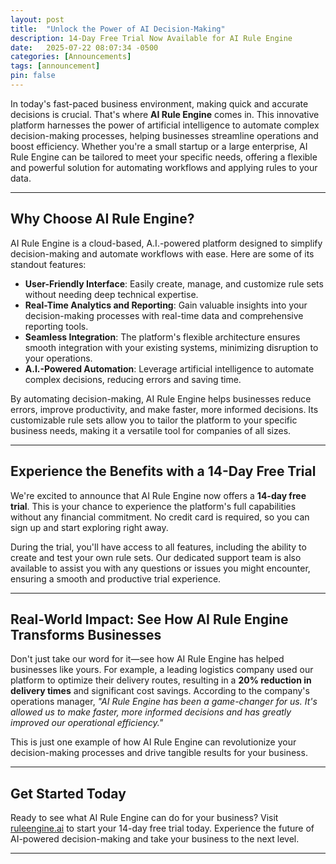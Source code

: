 ```yaml
---
layout: post
title:  "Unlock the Power of AI Decision-Making"
description: 14-Day Free Trial Now Available for AI Rule Engine
date:   2025-07-22 08:07:34 -0500
categories: [Announcements]
tags: [announcement]
pin: false
---
```


In today's fast-paced business environment, making quick and accurate decisions is crucial. That's where **AI Rule Engine** comes in. This innovative platform harnesses the power of artificial intelligence to automate complex decision-making processes, helping businesses streamline operations and boost efficiency. Whether you're a small startup or a large enterprise, AI Rule Engine can be tailored to meet your specific needs, offering a flexible and powerful solution for automating workflows and applying rules to your data.

---

## Why Choose AI Rule Engine?

AI Rule Engine is a cloud-based, A.I.-powered platform designed to simplify decision-making and automate workflows with ease. Here are some of its standout features:

- **User-Friendly Interface**: Easily create, manage, and customize rule sets without needing deep technical expertise.
- **Real-Time Analytics and Reporting**: Gain valuable insights into your decision-making processes with real-time data and comprehensive reporting tools.
- **Seamless Integration**: The platform's flexible architecture ensures smooth integration with your existing systems, minimizing disruption to your operations.
- **A.I.-Powered Automation**: Leverage artificial intelligence to automate complex decisions, reducing errors and saving time.

By automating decision-making, AI Rule Engine helps businesses reduce errors, improve productivity, and make faster, more informed decisions. Its customizable rule sets allow you to tailor the platform to your specific business needs, making it a versatile tool for companies of all sizes.

---

## Experience the Benefits with a 14-Day Free Trial

We're excited to announce that AI Rule Engine now offers a **14-day free trial**. This is your chance to experience the platform's full capabilities without any financial commitment. No credit card is required, so you can sign up and start exploring right away.

During the trial, you'll have access to all features, including the ability to create and test your own rule sets. Our dedicated support team is also available to assist you with any questions or issues you might encounter, ensuring a smooth and productive trial experience.

---

## Real-World Impact: See How AI Rule Engine Transforms Businesses

Don't just take our word for it—see how AI Rule Engine has helped businesses like yours. For example, a leading logistics company used our platform to optimize their delivery routes, resulting in a **20% reduction in delivery times** and significant cost savings. According to the company's operations manager, *"AI Rule Engine has been a game-changer for us. It's allowed us to make faster, more informed decisions and has greatly improved our operational efficiency."*

This is just one example of how AI Rule Engine can revolutionize your decision-making processes and drive tangible results for your business.

---

## Get Started Today

Ready to see what AI Rule Engine can do for your business? Visit [ruleengine.ai](https://www.ruleengine.ai) to start your 14-day free trial today. Experience the future of AI-powered decision-making and take your business to the next level.

---

